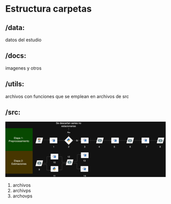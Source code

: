 
# Estructura carpetas
## /data: 
datos del estudio
## /docs: 
imagenes y otros
## /utils: 
archivos con funciones que se emplean en archivos de src
## /src: 

<img src="docs/images/tesis_estruc.jpg" alt="Tesis Diagram" width="auto" height="auto"/>


1) archivos
2) archivps
3) archovps










